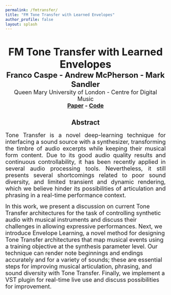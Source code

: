 ```yaml
---
permalink: /fmtransfer/
title: "FM Tone Transfer with Learned Envelopes"
author_profile: false
layout: splash
---
```


&nbsp;

<div>
<center>
<font size="+3"><b>FM Tone Transfer with Learned Envelopes</b></font><br>
<font size="+2"><b>Franco Caspe - Andrew McPherson - Mark Sandler</b></font><br>
<font size="4">Queen Mary University of London - Centre for Digital Music</font><br>
<font size="+1"><b><a href="/assets/pdf/learned_envelopes.pdf" target="_blank">Paper</a> - <a href="https://github.com/fcaspe/fmtransfer" target="_blank">Code</a></b>
</font><br>
</center>
</div>
<div>
<center><h2>Abstract</h2></center>
<p align="justify">
<font size="4">
Tone Transfer is a novel deep-learning technique for interfacing a sound source with a synthesizer, transforming the timbre of audio excerpts while keeping their musical form content. Due to its good audio quality results and continuous controllability, it has been recently applied in several audio processing tools. Nevertheless, it still presents several shortcomings related to poor sound diversity, and limited transient and dynamic rendering, which we believe hinder its possibilities of articulation and phrasing in a real-time performance context.

In this work, we present a discussion on current Tone Transfer architectures for the task of controlling synthetic audio with musical instruments and discuss their challenges in allowing expressive performances.
Next, we introduce Envelope Learning, a novel method for 
designing Tone Transfer architectures that map musical events using a training objective at the synthesis parameter level. Our technique can render note beginnings and endings accurately and for a variety of sounds; these are essential steps for improving musical articulation, phrasing, and sound diversity with Tone Transfer.
Finally, we implement a VST plugin for real-time live use and discuss possibilities for improvement.
</font>
</p>
</div>


